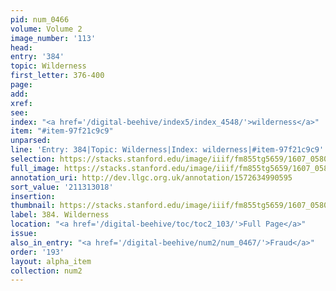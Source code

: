 ```yaml
---
pid: num_0466
volume: Volume 2
image_number: '113'
head:
entry: '384'
topic: Wilderness
first_letter: 376-400
page:
add:
xref:
see:
index: "<a href='/digital-beehive/index5/index_4548/'>wilderness</a>"
item: "#item-97f21c9c9"
unparsed:
line: 'Entry: 384|Topic: Wilderness|Index: wilderness|#item-97f21c9c9'
selection: https://stacks.stanford.edu/image/iiif/fm855tg5659/1607_0580/338,3018,2978,377/full/0/default.jpg
full_image: https://stacks.stanford.edu/image/iiif/fm855tg5659/1607_0580/full/full/0/default.jpg
annotation_uri: http://dev.llgc.org.uk/annotation/1572634990595
sort_value: '211313018'
insertion:
thumbnail: https://stacks.stanford.edu/image/iiif/fm855tg5659/1607_0580/338,3018,600,180/250,/0/default.jpg
label: 384. Wilderness
location: "<a href='/digital-beehive/toc/toc2_103/'>Full Page</a>"
issue:
also_in_entry: "<a href='/digital-beehive/num2/num_0467/'>Fraud</a>"
order: '193'
layout: alpha_item
collection: num2
---
```

